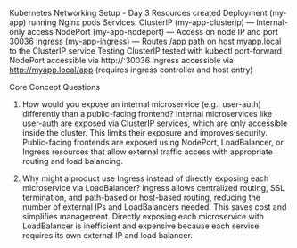 Kubernetes Networking Setup - Day 3
Resources created
Deployment (my-app) running Nginx pods
Services:
ClusterIP (my-app-clusterip) — Internal-only access
NodePort (my-app-nodeport) — Access on node IP and port 30036
Ingress (my-app-ingress) — Routes /app path on host myapp.local to the ClusterIP service
Testing
ClusterIP tested with kubectl port-forward
NodePort accessible via http://<NodeIP>:30036
Ingress accessible via http://myapp.local/app (requires ingress controller and host entry)

Core Concept Questions

1. How would you expose an internal microservice (e.g., user-auth) differently than a public-facing frontend?
Internal microservices like user-auth are exposed via ClusterIP services, which are only accessible inside the cluster. This limits their exposure and improves security. Public-facing frontends are exposed using NodePort, LoadBalancer, or Ingress resources that allow external traffic access with appropriate routing and load balancing.

2. Why might a product use Ingress instead of directly exposing each microservice via LoadBalancer?
Ingress allows centralized routing, SSL termination, and path-based or host-based routing, reducing the number of external IPs and LoadBalancers needed. This saves cost and simplifies management. Directly exposing each microservice with LoadBalancer is inefficient and expensive because each service requires its own external IP and load balancer.